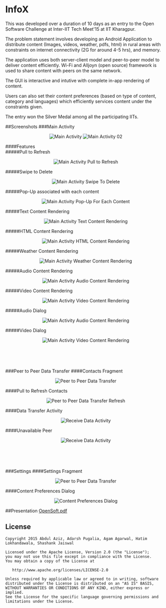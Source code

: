 # InfoX 
This was developed over a duration of 10 days as an entry to the Open Software Challenge at Inter-IIT Tech Meet'15 at IIT Kharagpur.

The problem statement involves developing an Android Application to distribute content (Images, videos, weather, pdfs, html) in rural areas with constraints on internet connectivity (2G for around 4-5 hrs), and memory.

The application uses both server-client model and peer-to-peer model to deliver content efficiently. Wi-Fi and Alljoyn (open source) framework is used to share content with peers on the same network.

The GUI is interactive and intutive with complete in-app rendering of content.

Users can also set their content preferences (based on type of content, category and languages) which efficiently services content under the constraints given.

The entry won the Silver Medal among all the participating IITs.

##Screenshots
###Main Activity
<p align="center">
  <img src="https://github.com/achiever202/InfoX/blob/master/android/screenshots/mainActivity01.png?raw=true" alt="Main Activity"/>
  <img src="https://github.com/achiever202/InfoX/blob/master/android/screenshots/mainActivity02.png?raw=true" alt="Main Activity 02"/>
</p>

####Features
</br>
#####Pull to Refresh
<p align="center">
	<img src="https://github.com/achiever202/InfoX/blob/master/android/screenshots/mainActivityPullToRefresh.png?raw=true" alt="Main Activity Pull to Refresh"/>
</p>

#####Swipe to Delete
</br>
<p align="center">
	<img src="https://github.com/achiever202/InfoX/blob/master/android/screenshots/mainActivitySwipeToDelete.png?raw=true" alt="Main Activity Swipe To Delete"/>
</p>

#####Pop-Up associated with each content
</br>
<p align="center">
	<img src="https://github.com/achiever202/InfoX/blob/master/android/screenshots/mainActivityPopUpForEachContent.png?raw=true" alt="Main Activity Pop-Up For Each Content"/>
</p>

#####Text Content Rendering
</br>
<p align="center">
	<img src="https://github.com/achiever202/InfoX/blob/master/android/screenshots/mainActivityTextContentRendering.png?raw=true" alt="Main Activity Text Content Rendering"/>
</p>

#####HTML Content Rendering
</br>
<p align="center">
	<img src="https://github.com/achiever202/InfoX/blob/master/android/screenshots/mainActivityHtmlContentRendering.png?raw=true" alt="Main Activity HTML Content Rendering"/>
</p>

#####Weather Content Rendering
</br>
<p align="center">
	<img src="https://github.com/achiever202/InfoX/blob/master/android/screenshots/mainActivityWeatherContentRendering.png?raw=true" alt="Main Activity Weather Content Rendering"/>
</p>

#####Audio Content Rendering
</br>
<p align="center">
	<img src="https://github.com/achiever202/InfoX/blob/master/android/screenshots/mainActivityAudioContentRendering.png?raw=true" alt="Main Activity Audio Content Rendering"/>
</p>

#####Video Content Rendering
</br>
<p align="center">
	<img src="https://github.com/achiever202/InfoX/blob/master/android/screenshots/mainActivityVideoContentRendering.png?raw=true" alt="Main Activity Video Content Rendering"/>
</p>


#####Audio Dialog
</br>
<p align="center">
	<img src="https://github.com/achiever202/InfoX/blob/master/android/screenshots/audioRendering.png?raw=true" alt="Main Activity Audio Content Rendering"/>
</p>

#####Video Dialog
</br>
<p align="center">
	<img src="https://github.com/achiever202/InfoX/blob/master/android/screenshots/videoRendering.png?raw=true" alt="Main Activity Video Content Rendering"/>
</p>


</br>
</br>
</br>


###Peer to Peer Data Transfer
####Contacts Fragment
</br>
<p align="center">
  <img src="https://github.com/achiever202/InfoX/blob/master/android/screenshots/peerToPeerDataTransfer.png?raw=true" alt="Peer to Peer Data Transfer"/>
</p>

####Pull to Refresh Contacts
</br>
<p align="center">
  <img src="https://github.com/achiever202/InfoX/blob/master/android/screenshots/peerToPeerDataTransferRefresh.png?raw=true" alt="Peer to Peer Data Transfer Refresh"/>
</p>

####Data Transfer Activity
</br>
<p align="center">
  <img src="https://github.com/achiever202/InfoX/blob/master/android/screenshots/peerToPeerDataTransferReceiveDataActivity.png?raw=true" alt="Receive Data Activity"/>
</p>

####Unavailable Peer
</br>
<p align="center">
  <img src="https://github.com/achiever202/InfoX/blob/master/android/screenshots/peerToPeerDataTransferUnavailablePeer.png?raw=true" alt="Receive Data Activity"/>
</p>


</br>
</br>
</br>


###Settings
####Settings Fragment
</br>
<p align="center">
  <img src="https://github.com/achiever202/InfoX/blob/master/android/screenshots/settingsFragment.png?raw=true" alt="Peer to Peer Data Transfer"/>
</p>

####Content Preferences Dialog
</br>
<p align="center">
  <img src="https://github.com/achiever202/InfoX/blob/master/android/screenshots/settingsFragmentPreferencesDialog.png?raw=true" alt="Content Preferences Dialog"/>
</p>



##Presentation
<a href="https://github.com/achiever202/InfoX/blob/master/OpenSoft.pdf?raw=true">OpenSoft.pdf</a>



## License

    Copyright 2015 Abdul Aziz, Adarsh Pugalia, Agam Agarwal, Hatim Lokhandawala, Shashank Jaiswal

    Licensed under the Apache License, Version 2.0 (the "License");
    you may not use this file except in compliance with the License.
    You may obtain a copy of the License at

       http://www.apache.org/licenses/LICENSE-2.0

    Unless required by applicable law or agreed to in writing, software
    distributed under the License is distributed on an "AS IS" BASIS,
    WITHOUT WARRANTIES OR CONDITIONS OF ANY KIND, either express or implied.
    See the License for the specific language governing permissions and
    limitations under the License.
